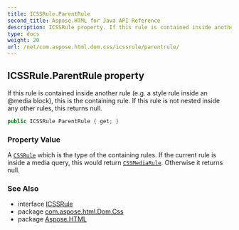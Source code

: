 ```yaml
---
title: ICSSRule.ParentRule
second_title: Aspose.HTML for Java API Reference
description: ICSSRule property. If this rule is contained inside another rule e.g. a style rule inside an media block this is the containing rule. If this rule is not nested inside any other rules this returns null
type: docs
weight: 20
url: /net/com.aspose.html.dom.css/icssrule/parentrule/
---
```

## ICSSRule.ParentRule property

If this rule is contained inside another rule (e.g. a style rule inside an @media block), this is the containing rule. If this rule is not nested inside any other rules, this returns null.

```java
public ICSSRule ParentRule { get; }
```

### Property Value

A [`CSSRule`](../) which is the type of the containing rules. If the current rule is inside a media query, this would return [`CSSMediaRule`](../../icssmediarule/). Otherwise it returns null.

### See Also

* interface [ICSSRule](../)
* package [com.aspose.html.Dom.Css](../../icssrule/)
* package [Aspose.HTML](../../../)
